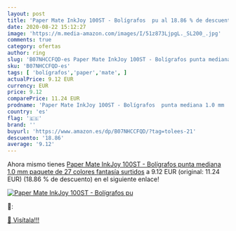 ```yaml
---
layout: post
title: 'Paper Mate InkJoy 100ST - Bolígrafos  pu al 18.86 % de descuento'
date: 2020-08-22 15:12:27
image: 'https://m.media-amazon.com/images/I/51z873LjpgL._SL200_.jpg'
comments: true
category: ofertas
author: ring
slug: 'B07NHCCFQD-es Paper Mate InkJoy 100ST - Bolígrafos punta mediana 1.0 mm...'
sku: 'B07NHCCFQD-es'
tags: [ 'bolígrafos','paper','mate', ]
actualPrice: 9.12 EUR
currency: EUR
price: 9.12
comparePrice: 11.24 EUR
prodname: 'Paper Mate InkJoy 100ST - Bolígrafos  punta mediana 1.0 mm  paquete de 27  colores fantasía surtidos'
country: 'es'
flag: '🇪🇸'
brand: ''
buyurl: 'https://www.amazon.es/dp/B07NHCCFQD/?tag=tolees-21'
descuento: '18.86'
average: '9.12'
---
```


Ahora mismo tienes [Paper Mate InkJoy 100ST - Bolígrafos  punta mediana 1.0 mm  paquete de 27  colores fantasía surtidos](https://www.amazon.es/dp/B07NHCCFQD/?tag=tolees-21) a 9.12 EUR (original: 11.24 EUR) (18.86 %  de descuento) en el siguiente enlace!

[![Paper Mate InkJoy 100ST - Bolígrafos  pu](https://m.media-amazon.com/images/I/51z873LjpgL._SL200_.jpg)](https://www.amazon.es/dp/B07NHCCFQD/?tag=tolees-21)

🔎:


[🛒 Visítala!!!](https://www.amazon.es/dp/B07NHCCFQD/?tag=tolees-21)
